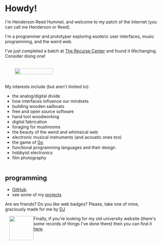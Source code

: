 <style>
.index-container {
    display: flex;
    align-items: start;
    margin-top: 2rem;
    margin-bottom: 2rem;
}
.index-interests {
    margin-right: 1rem;
    order: 0; /* place on the left */
}
.index-photo {
    float: right;
    width: 25vw;
    margin-left: 2rem;
    margin-bottom: 2rem;
    order:1
}

@media screen and (max-width: 62rem) {
.index-container {
    flex-direction: column;
}
.index-interests {
    order: 1;
}
.index-photo {
    width: 50%;
    float: left;
    order: 0; /* place above the bulleted list */
}
</style>
# Howdy!

I'm Henderson Reed Hummel, and welcome to my patch of the Internet (you can call me Henderson or Reed).

I'm a programmer and prototyper exploring esoteric user interfaces, music programming, and the weird web.

I've just completed a batch at [The Recurse Center](https://recurse.com) and found it lifechanging. Consider doing one!

<div class="index-container" style="width: 100%; overflow: hidden">
<div class="index-interests">
My interests include (but aren't limited to):

* the analog/digital divide
* how interfaces influence our mindsets
* building wooden sailboats
* free and open source software
* hand tool woodworking
* digital fabrication
* foraging for mushrooms
* the beauty of the weird and whimsical web
* electronic musical instruments (and acoustic ones too)
* the game of [Go](https://en.wikipedia.org/wiki/Go_(game))
* functional programming languages and their design
* hobbyist electronics
* film photography
</div>
<img src="/assets/hhummel-2020.jpg" class="index-photo">
</div>

## programming

- [GitHub](https://github.com/hendersonreed).
- see some of my [projects](/pages/projects/)

Are we friends? Do you like web badges? Please, take one of mine, graciously made for me by [DJ](https://dj-chase.com)

<img src="/assets/henderson-button.png" style="border: hidden; border-radius: 0; width: 5rem; float: left; margin-left: 1em; image-rendering: pixelated;">

Finally, if you're looking for my old university website (there's some records of things I've done there) then you can find it [here](/old-site/index.html).
